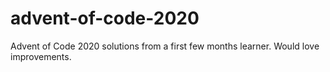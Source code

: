 # advent-of-code-2020
Advent of Code 2020 solutions from a first few months learner. Would love improvements.

